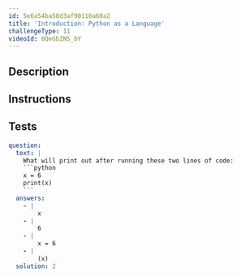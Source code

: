 ```yaml
---
id: 5e6a54ba58d3af90110a60a2
title: 'Introduction: Python as a Language'
challengeType: 11
videoId: 0QeGbZNS_bY
---
```


## Description

<section id='description'>

</section>

## Instructions

<section id='instructions'>

</section>

## Tests

<section id='tests'>

````yml
question:
  text: |
    What will print out after running these two lines of code:
    ```python
    x = 6
    print(x)
    ```
  answers:
    - |
        x
    - |
        6
    - |
        x = 6
    - |
        (x)
  solution: 2
````

</section>
